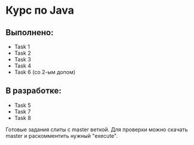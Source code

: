 # Курс по Java
## Выполнено:
- Task 1
- Task 2
- Task 3
- Task 4
- Task 6 (со 2-ым допом)

## В разработке:
- Task 5
- Task 7
- Task 8

Готовые задания слиты с master веткой.
Для проверки можно скачать master и раскомментить нужный "execute".